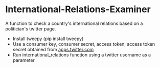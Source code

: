# International-Relations-Examiner
A function to check a country's international relations based on a politician's twitter page.

* Install tweepy (pip install tweepy)
* Use a consumer key, consumer secret, access token, access token secret obtained from [apps.twitter.com](http://apps.twitter.com)
* Run international_relations function using a twitter username as a parameter
